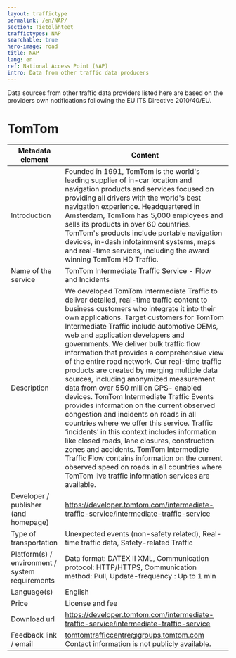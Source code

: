 ```yaml
---
layout: traffictype
permalink: /en/NAP/
section: Tietolähteet
traffictypes: NAP
searchable: true
hero-image: road
title: NAP
lang: en
ref: National Access Point (NAP)
intro: Data from other traffic data producers
---
```


Data sources from other traffic data providers listed here are based on the providers own notifications following the EU ITS Directive 2010/40/EU.

# TomTom

| Metadata element | Content
| --- | ---
| Introduction | Founded in 1991, TomTom is the world's leading supplier of in-car location and navigation products and services focused on providing all drivers with the world's best navigation experience. Headquartered in Amsterdam, TomTom has 5,000 employees and sells its products in over 60 countries. TomTom's products include portable navigation devices, in-dash infotainment systems, maps and real-time services, including the award winning TomTom HD Traffic.
| Name of the service | TomTom Intermediate Traffic Service - Flow and Incidents
| Description | We developed TomTom Intermediate Traffic to deliver detailed, real-time traffic content to business customers who integrate it into their own applications. Target customers for TomTom Intermediate Traffic include automotive OEMs, web and application developers and governments. We deliver bulk traffic flow information that provides a comprehensive view of the entire road network. Our real-time traffic products are created by merging multiple data sources, including anonymized measurement data from over 550 million GPS- enabled devices. TomTom Intermediate Traffic Events provides information on the current observed congestion and incidents on roads in all countries where we offer this service. Traffic ‘incidents’ in this context includes information like closed roads, lane closures, construction zones and accidents. TomTom Intermediate Traffic Flow contains information on the current observed speed on roads in all countries where TomTom live traffic information services are available.
| Developer / publisher (and homepage) | https://developer.tomtom.com/intermediate-traffic-service/intermediate-traffic-service
| Type of transportation | Unexpected events (non-safety related), Real-time traffic data, Safety-related Traffic
| Platform(s) / environment / system requirements | Data format: DATEX II XML, Communication protocol: HTTP/HTTPS, Communication method: Pull, Update-frequency : Up to 1 min
| Language(s) | English
| Price | License and fee 
| Download url | https://developer.tomtom.com/intermediate-traffic-service/intermediate-traffic-service 
| Feedback link / email | tomtomtrafficcentre@groups.tomtom.com Contact information is not publicly available.
